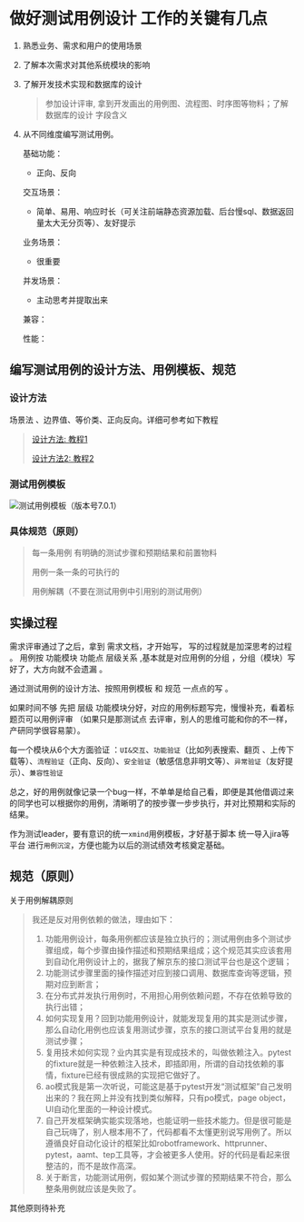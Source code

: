 
# 做好测试用例设计 工作的关键有几点

1. 熟悉业务、需求和用户的使用场景

2. 了解本次需求对其他系统模块的影响

3. 了解开发技术实现和数据库的设计

   > 参加设计评审, 拿到开发画出的用例图、流程图、时序图等物料；了解数据库的设计 字段含义

4. 从不同维度编写测试用例。

   基础功能：

   - 正向、反向

   交互场景：

   - 简单、易用、响应时长（可关注前端静态资源加载、后台慢sql、数据返回量太大无分页等）、友好提示

   业务场景：

   - 很重要
   
   并发场景：
   
   - 主动思考并提取出来
   
   兼容：
   
   性能：
   
   

## 编写测试用例的设计方法、用例模板、规范

### 设计方法

场景法 、边界值、等价类、正向反向。详细可参考如下教程

> [设计方法: 教程1](https://blog.csdn.net/m0_50542287/article/details/121493305) 
>
> [设计方法2: 教程2](https://blog.csdn.net/OtsukaA1/article/details/102599151)

### 测试用例模板 

![测试用例模板（版本号7.0.1）](http://biji.51automate.cn/blogs/img%E6%B5%8B%E8%AF%95%E7%94%A8%E4%BE%8B%E6%A8%A1%E6%9D%BF%EF%BC%88%E7%89%88%E6%9C%AC%E5%8F%B77.0.1%EF%BC%89.png)

### 具体规范（原则）

> 每一条用例 有明确的测试步骤和预期结果和前置物料
>
> 用例一条一条的可执行的 
>
> 用例解耦（不要在测试用例中引用别的测试用例）

## 实操过程

需求评审通过了之后，拿到 需求文档，才开始写， 写的过程就是加深思考的过程 。
用例按 功能模块 功能点 层级关系 ,基本就是对应用例的分组 ，分组（模块）写好了，大方向就不会遗漏 。

通过测试用例的设计方法、按照用例模板 和 规范 一点点的写 。

如果时间不够 先把 层级 功能模块分好，对应的用例标题写完，慢慢补充，看着标题页可以用例评审 （如果只是那测试点 去评审，别人的思维可能和你的不一样，产研同学很容易蒙）。



每一个模块从6个大方面验证 ：`UI&交互`、`功能验证`（比如列表搜索、翻页 、上传下载等）、`流程验证`（正向、反向）、`安全验证`（敏感信息非明文等）、`异常验证`（友好提示）、`兼容性验证`



总之，好的用例就像记录一个bug一样，不单单是给自己看，即便是其他借调过来的同学也可以根据你的用例，清晰明了的按步骤一步步执行，并对比预期和实际的结果。

作为测试leader，要有意识的统一`xmind`用例模板，才好基于脚本 统一导入jira等平台 进行`用例沉淀`，方便也能为以后的测试绩效考核奠定基础。



## 规范（原则）

关于用例解耦原则

> 我还是反对用例依赖的做法，理由如下： 
>
> 1. 功能用例设计，每条用例都应该是独立执行的；测试用例由多个测试步骤组成，每个步骤由操作描述和预期结果组成；这个规范其实应该套用到自动化用例设计上的，据我了解京东的接口测试平台也是这个逻辑；
> 2. 功能测试步骤里面的操作描述对应到接口调用、数据库查询等逻辑，预期对应到断言； 
> 3. 在分布式并发执行用例时，不用担心用例依赖问题，不存在依赖导致的执行出错； 
> 4. 如何实现复用？回到功能用例设计，就能发现复用的其实是测试步骤，那么自动化用例也应该复用测试步骤，京东的接口测试平台复用的就是测试步骤；
> 5. 复用技术如何实现？业内其实是有现成技术的，叫做依赖注入。pytest的fixture就是一种依赖注入技术，即插即用，所谓的自动找依赖的事情，fixture已经有很成熟的实现把它做好了。 
> 6. ao模式我是第一次听说，可能这是基于pytest开发“测试框架”自己发明出来的？我在网上并没有找到类似解释，只有po模式，page object，UI自动化里面的一种设计模式。 
> 7. 自己开发框架确实能实现落地，也能证明一些技术能力。但是很可能是自己玩嗨了，别人根本用不了，代码都看不太懂更别说写用例了。所以遵循良好自动化设计的框架比如robotframework、httprunner、pytest，aamt、tep工具等，才会被更多人使用。好的代码是看起来很整洁的，而不是故作高深。 
> 8. 关于断言，功能测试用例，假如某个测试步骤的预期结果不符合，那么整条用例就应该是失败了。



其他原则待补充

